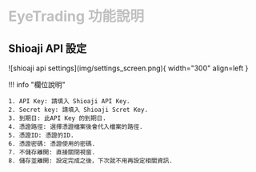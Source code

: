 # <font color="silver">EyeTrading 功能說明</font>


## Shioaji API 設定

<div markdown>
![shioaji api settings](img/settings_screen.png){ width="300" align=left }

!!! info "欄位說明"

    1. API Key: 請填入 Shioaji API Key.
    2. Secret key: 請填入 Shioaji Scret Key.
    3. 到期日: 此API Key 的到期日.
    4. 憑證路徑: 選擇憑證檔案後會代入檔案的路徑.
    5. 憑證ID: 憑證的ID.
    6. 憑證密碼: 憑證使用的密碼.
    7. 不儲存離開: 直接關閉視窗.
    8. 儲存並離開: 設定完成之後，下次就不用再設定相關資訊.
    
</div>

